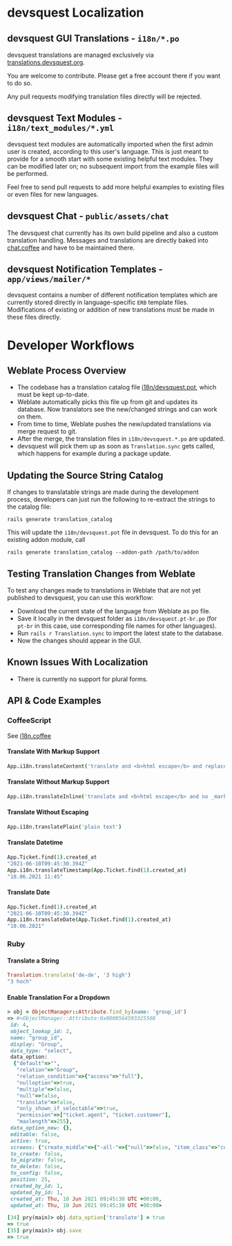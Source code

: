 #  devsquest Localization

## devsquest GUI Translations - `i18n/*.po`

devsquest translations are managed exclusively via [translations.devsquest.org](https://translations.devsquest.org/).

You are welcome to contribute. Please get a free account there if you want to do so.

Any pull requests modifying translation files directly will be rejected.

## devsquest Text Modules - `i18n/text_modules/*.yml`

devsquest text modules are automatically imported when the first admin user is created, according to this user's language.
This is just meant to provide for a smooth start with some existing helpful text modules. They can be modified later on;
no subsequent import from the example files will be performed.

Feel free to send pull requests to add more helpful examples to existing files or even files for new languages.

## devsquest Chat - `public/assets/chat`

The devsquest chat currently has its own build pipeline and also a custom translation handling.
Messages and translations are directly baked into [chat.coffee](../public/assets/chat/chat.coffee) and have to be maintained
there.

## devsquest Notification Templates - `app/views/mailer/*`

devsquest contains a number of different notification templates which are currently stored directly in language-specific `ERB`
template files. Modifications of existing or addition of new translations must be made in these files directly.

# Developer Workflows

## Weblate Process Overview

- The codebase has a translation catalog file [i18n/devsquest.pot](devsquest.pot), which must be kept up-to-date.
- Weblate automatically picks this file up from git and updates its database. Now translators see the new/changed strings and can work on them.
- From time to time, Weblate pushes the new/updated translations via merge request to git.
- After the merge, the translation files in `i18n/devsquest.*.po` are updated.
- devsquest will pick them up as soon as `Translation.sync` gets called, which happens for example during a package update.

## Updating the Source String Catalog

If changes to translatable strings are made during the development process, developers can just run the following to
re-extract the strings to the catalog file:

`rails generate translation_catalog`

This will update the `i18n/devsquest.pot` file in devsquest. To do this for an existing addon module, call

`rails generate translation_catalog --addon-path /path/to/addon`

## Testing Translation Changes from Weblate

To test any changes made to translations in Weblate that are not yet published to devsquest,
you can use this workflow:

- Download the current state of the language from Weblate as po file.
- Save it locally in the devsquest folder as `i18n/devsquest.pt-br.po` (for `pt-br` in this case, use corresponding file names for other languages).
- Run `rails r Translation.sync` to import the latest state to the database.
- Now the changes should appear in the GUI.

## Known Issues With Localization

- There is currently no support for plural forms.

## API & Code Examples

### CoffeeScript

See [i18n.coffee](app/assets/javascripts/app/lib/app_post/i18n.coffee)

#### Translate With Markup Support

```coffeescript
App.i18n.translateContent('translate and <b>html escape</b> and replace _markup_')
```

#### Translate Without Markup Support

```coffeescript
App.i18n.translateInline('translate and <b>html escape</b> and no _markup_')
```

#### Translate Without Escaping

```coffeescript
App.i18n.translatePlain('plain text')
```

#### Translate Datetime

```coffeescript
App.Ticket.find(1).created_at
"2021-06-10T09:45:30.394Z"
App.i18n.translateTimestamp(App.Ticket.find(1).created_at)
"10.06.2021 11:45"
```

#### Translate Date

```coffeescript
App.Ticket.find(1).created_at
"2021-06-10T09:45:30.394Z"
App.i18n.translateDate(App.Ticket.find(1).created_at)
"10.06.2021"
```

### Ruby

#### Translate a String

```ruby
Translation.translate('de-de', '3 high')
"3 hoch"
```

#### Enable Translation For a Dropdown

```ruby
> obj = ObjectManager::Attribute.find_by(name: 'group_id')
=> #<ObjectManager::Attribute:0x0000564593325508
 id: 4,
 object_lookup_id: 2,
 name: "group_id",
 display: "Group",
 data_type: "select",
 data_option:
  {"default"=>"",
   "relation"=>"Group",
   "relation_condition"=>{"access"=>"full"},
   "nulloption"=>true,
   "multiple"=>false,
   "null"=>false,
   "translate"=>false,
   "only_shown_if_selectable"=>true,
   "permission"=>["ticket.agent", "ticket.customer"],
   "maxlength"=>255},
 data_option_new: {},
 editable: false,
 active: true,
 screens: {"create_middle"=>{"-all-"=>{"null"=>false, "item_class"=>"column"}}, "edit"=>{"ticket.agent"=>{"null"=>false}}},
 to_create: false,
 to_migrate: false,
 to_delete: false,
 to_config: false,
 position: 25,
 created_by_id: 1,
 updated_by_id: 1,
 created_at: Thu, 10 Jun 2021 09:45:30 UTC +00:00,
 updated_at: Thu, 10 Jun 2021 09:45:30 UTC +00:00>

[34] pry(main)> obj.data_option['translate'] = true
=> true
[35] pry(main)> obj.save
=> true
```